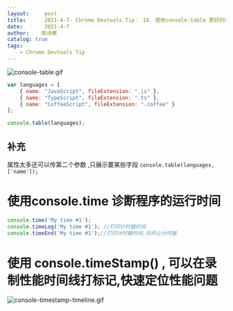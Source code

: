 ```yaml
---
layout:     post
title:      2021-4-7- Chrome Devtools Tip： 19. 使用console.table 更好的展示对象 数组信息
date:       2021-4-7
author:    陈诗樵
catalog: true
tags:
    - Chrome Devtools Tip
---
```


![console-table.gif](https://upload-images.jianshu.io/upload_images/8156292-a154534659201462.gif?imageMogr2/auto-orient/strip)

```js
var languages = [
    { name: "JavaScript", fileExtension: ".js" },
    { name: "TypeScript", fileExtension: ".ts" },
    { name: "CoffeeScript", fileExtension: ".coffee" }
];

console.table(languages);
```
## 补充
属性太多还可以传第二个参数 ,只展示要某些字段 `console.table(languages,['name']);`
# 使用console.time 诊断程序的运行时间
```js
console.time('My time #1');
console.timeLog('My time #1'); //打印计时器时间
console.timeEnd('My time #1');//打印计时器时间,并终止计时器
```
# 使用 console.timeStamp() , 可以在录制性能时间线打标记,快速定位性能问题
![console-timestamp-timeline.gif](https://upload-images.jianshu.io/upload_images/8156292-64043923a748af3c.gif?imageMogr2/auto-orient/strip)
